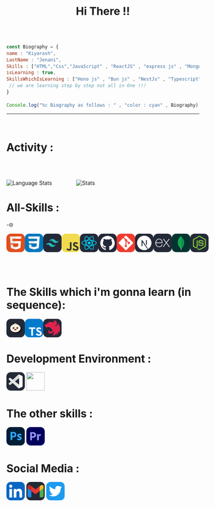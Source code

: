 <h1 align="center">Hi There !!</h1>



<br /><br />

```javascript
const Biography = {
name : "Kiyarash",
LastName : "Jenani",
Skills : ["HTML","Css","JavaScript" , "ReactJS" , "express js" , "MongoDb" , "NodeJS" , "NextJs" , "Postgresql" , "sequelize" , "mongoose"],
isLearning : true,
SkillsWhichIsLearning : ["Hono js" , "Bun js" , "NestJs" , "Typescript"],
 // we are learning step by step not all in One !!!
}

Console.log("%c Biography as follows : " , "color : cyan" , Biography) 
```
___
<br />
<h1> Activity : </h1>
<br /><br />

![Language Stats](https://github-readme-stats.vercel.app/api/top-langs/?username=KiyarashJ&layout=pie)
&nbsp;&nbsp;&nbsp;&nbsp;&nbsp;&nbsp;&nbsp;&nbsp;&nbsp;&nbsp;&nbsp;&nbsp;&nbsp;&nbsp;<!--&nbsp;&nbsp;&nbsp;&nbsp;&nbsp;&nbsp;-->
![Stats](https://github-readme-stats.vercel.app/api?username=KiyarashJ&show_icons=true&theme=dark)

# All-Skills : 

-🌐 &nbsp;
<br />
<div style="display : flex">
  <img style="width : 48px; height: 48px;" src="https://github.com/tandpfun/skill-icons/blob/main/icons/HTML.svg"/>
  
  <img style="width : 48px; height: 48px;" src="https://github.com/tandpfun/skill-icons/blob/main/icons/CSS.svg"/>
  
  <img style="width : 48px; height: 48px;" src="https://github.com/tandpfun/skill-icons/blob/main/icons/TailwindCSS-Dark.svg"/>
  
  <img style="width : 48px; height: 48px;" src="https://github.com/tandpfun/skill-icons/blob/main/icons/JavaScript.svg"/>
  
  <img style="width : 48px; height: 48px;" src="https://github.com/tandpfun/skill-icons/blob/main/icons/React-Dark.svg"/>
  
  <img style="width : 48px; height: 48px;" src="https://github.com/tandpfun/skill-icons/blob/main/icons/Github-Dark.svg"/>
  
  <img style="width : 48px; height: 48px;" src="https://github.com/tandpfun/skill-icons/blob/main/icons/Git.svg"/>
  
  <img style="width : 48px; height: 48px;" src="https://github.com/tandpfun/skill-icons/blob/main/icons/NextJS-Dark.svg"/>
  
  <img style="width : 48px; height: 48px;" src="https://github.com/tandpfun/skill-icons/blob/main/icons/ExpressJS-Dark.svg"/>
  
  <img style="width : 48px; height: 48px;" src="https://github.com/tandpfun/skill-icons/blob/main/icons/MongoDB.svg"/>
  
  <img style="width : 48px; height: 48px;" src="https://github.com/tandpfun/skill-icons/blob/main/icons/NodeJS-Dark.svg"/>
</div>


<br /><br />



# The Skills which i'm gonna learn (in sequence): 

<div style="display: flex;">

 <img style="width : 48px; height: 48px;" src="https://github.com/tandpfun/skill-icons/blob/main/icons/Bun-Dark.svg"/>
 
 <img style="width : 48px; height: 48px;" src="https://github.com/tandpfun/skill-icons/blob/main/icons/TypeScript.svg"/>
 
 <img style="width : 48px; height: 48px;" src="https://github.com/tandpfun/skill-icons/blob/main/icons/NestJS-Dark.svg"/>
  
</div>

<h1>Development Environment : </h1>

<div style=""display: flex>
  <img style="width : 48px; height: 48px;" src="https://github.com/tandpfun/skill-icons/blob/main/icons/VSCode-Dark.svg"/>
  
  <img style="width : 48px; height: 48px;" src="https://github.com/tandpfun/skill-icons/blob/main/icons/WebStorm-Dark.svg"/>
</div>



# The other skills : 
<div style=""display: flex>

  <img style="width : 48px; height: 48px;" src="https://github.com/tandpfun/skill-icons/blob/main/icons/Photoshop.svg"/>
  
  <img style="width : 48px; height: 48px;" src="https://github.com/tandpfun/skill-icons/blob/main/icons/Premiere.svg"/>

</div>




# Social Media : 

<div style=""display: flex>

  <img style="width : 48px; height: 48px;" src="https://github.com/tandpfun/skill-icons/blob/main/icons/LinkedIn.svg"/>
  
  <img style="width : 48px; height: 48px;" src="https://github.com/tandpfun/skill-icons/blob/main/icons/Gmail-Dark.svg"/>

  <img style="width : 48px; height: 48px;" src="https://github.com/tandpfun/skill-icons/blob/main/icons/Twitter.svg"/>

</div>




 
